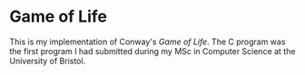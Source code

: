 Game of Life
===

This is my implementation of Conway's _Game of Life_. The C program
was the first program I had submitted during my MSc in Computer
Science at the University of Bristol.
